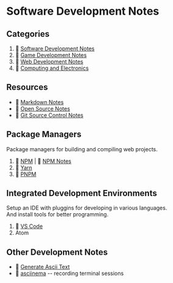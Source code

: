 # Software Development Notes

## Categories

1. :file_folder: [Software Development Notes](development-docs/programming-and-development/)
2. :file_folder: [Game Development Notes](development-docs/game-development/)
3. :file_folder: [Web Development Notes](development-docs/web-development/)
4. :file_folder: [Computing and Electronics](development-docs/computing-and-electronics/)

## Resources

+ :notebook_with_decorative_cover: [Markdown Notes](development-docs/markdown-notes.md)
+ :notebook_with_decorative_cover: [Open Source Notes](development-docs/open-source-notes.md)
+ :notebook_with_decorative_cover: [Git Source Control Notes](development-docs/git-notes.md)

## Package Managers

Package managers for building and compiling web projects.

1. :link: [NPM](https://www.npmjs.com/) | :notebook_with_decorative_cover: [NPM Notes](development-docs/npm-notes.md)
2. :link: [Yarn](https://yarnpkg.com/)
3. :link: [PNPM](https://pnpm.js.org)

## Integrated Development Environments

Setup an IDE with pluggins for developing in various languages.  
And install tools for better programming.

1. :notebook_with_decorative_cover: [VS Code](development-docs/ide-vscode.md)
2. Atom

## Other Development Notes

+ :notebook_with_decorative_cover: [Generate Ascii Text](development-docs/ascii-notes.md)
+ :link: [asciinema](https://asciinema.org/) -- recording terminal sessions

